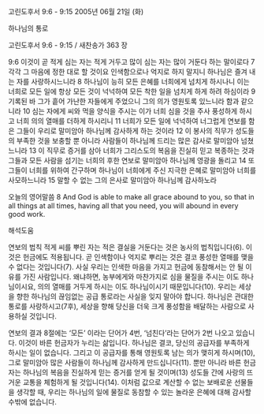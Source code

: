 고린도후서 9:6 - 9:15 
2005년 06월 21일 (화)

하나님의 통로



고린도후서 9:6 - 9:15 / 새찬송가 363 장


9:6 이것이 곧 적게 심는 자는 적게 거두고 많이 심는 자는 많이 거둔다 하는 말이로다 7 각각 그 마음에 정한 대로 할 것이요 인색함으로나 억지로 하지 말지니 하나님은 즐겨 내는 자를 사랑하시느니라 8 하나님이 능히 모든 은혜를 너희에게 넘치게 하시나니 이는 너희로 모든 일에 항상 모든 것이 넉넉하여 모든 착한 일을 넘치게 하게 하려 하심이라 9 기록된 바 그가 흩어 가난한 자들에게 주었으니 그의 의가 영원토록 있느니라 함과 같으니라 10 심는 자에게 씨와 먹을 양식을 주시는 이가 너희 심을 것을 주사 풍성하게 하시고 너희 의의 열매를 더하게 하시리니 11 너희가 모든 일에 넉넉하여 너그럽게 연보를 함은 그들이 우리로 말미암아 하나님께 감사하게 하는 것이라 12 이 봉사의 직무가 성도들의 부족한 것을 보충할 뿐 아니라 사람들이 하나님께 드리는 많은 감사로 말미암아 넘쳤느니라 13 이 직무로 증거를 삼아 너희가 그리스도의 복음을 진실히 믿고 복종하는 것과 그들과 모든 사람을 섬기는 너희의 후한 연보로 말미암아 하나님께 영광을 돌리고 14 또 그들이 너희를 위하여 간구하며 하나님이 너희에게 주신 지극한 은혜로 말미암아 너희를 사모하느니라 15 말할 수 없는 그의 은사로 말미암아 하나님께 감사하노라 

오늘의 영어말씀 
8 And God is able to make all grace abound to you, so that in all things at all times, having all that you need, you will abound in every good work.

해석도움





연보의 법칙 
적게 씨를 뿌린 자는 적은 결실을 거둔다는 것은 농사의 법칙입니다(6). 이것은 헌금에도 적용됩니다. 곧 인색함이나 억지로 뿌리는 것은 결코 풍성한 열매를 맺을 수 없다는 것입니다(7). 사실 우리는 인색한 마음을 가지고 헌금에 동참해서는 안 될 이유를 가진 사람입니다. 왜냐하면, 농부에게와 마찬가지로 심을 물질을 주시는 이도 하나님이시요, 의의 열매를 거두게 하시는 이도 하나님이시기 때문입니다(10). 우리는 세상을 향한 하나님의 끊임없는 공급 통로라는 사실을 잊지 말아야 합니다. 하나님은 관대한 통로를 사랑하시고(7후), 세상을 향해 당신을 더욱 크게 풍성함을 배달하는 사람으로 사용하실 것입니다. 

연보의 결과 
8절에는 ‘모든’ 이라는 단어가 4번, ‘넘친다’라는 단어가 2번 나오고 있습니다. 이것이 바른 헌금자가 누리는 삶입니다. 하나님은 결코, 당신의 공급자를 부족하게 하시는 일이 없습니다. 그리고 이 공급자를 통해 영원토록 남는 의가 맺히게 하시며(10), 그로 말미암아 많은 사람들이 하나님께 감사하게 만드십니다(11). 뿐만 아니라 바른 헌금자는 하나님의 복음을 진실하게 믿는 증거를 얻게 될 것이며(13) 성도들 간에 사랑의 뜨거운 교통을 체험하게 될 것입니다(14). 이처럼 값으로 계산할 수 없는 보배로운 선물들을 생각할 때, 우리는 하나님의 일에 물질로 동참할 수 있는 놀라운 은혜에 대해 감사할 수밖에 없습니다.